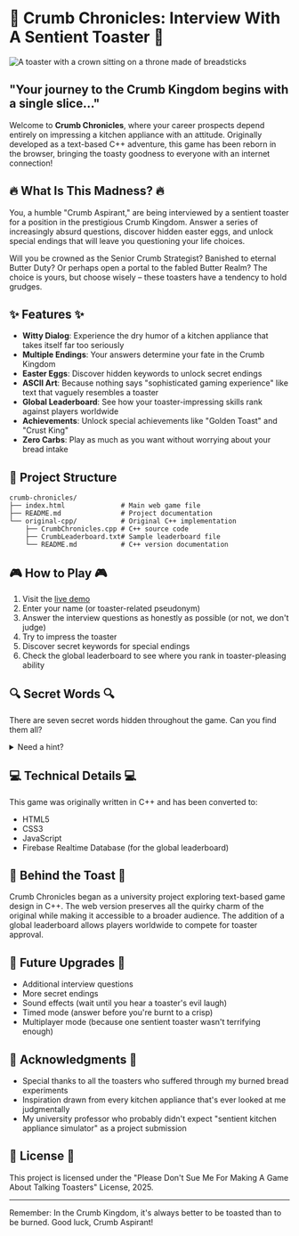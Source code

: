 # 🍞 Crumb Chronicles: Interview With A Sentient Toaster 🍞

![A toaster with a crown sitting on a throne made of breadsticks](https://i.imgur.com/3yf6DDS.png)

## "Your journey to the Crumb Kingdom begins with a single slice..."

Welcome to **Crumb Chronicles**, where your career prospects depend entirely on impressing a kitchen appliance with an attitude. Originally developed as a text-based C++ adventure, this game has been reborn in the browser, bringing the toasty goodness to everyone with an internet connection!

## 🔥 What Is This Madness? 🔥

You, a humble "Crumb Aspirant," are being interviewed by a sentient toaster for a position in the prestigious Crumb Kingdom. Answer a series of increasingly absurd questions, discover hidden easter eggs, and unlock special endings that will leave you questioning your life choices.

Will you be crowned as the Senior Crumb Strategist? Banished to eternal Butter Duty? Or perhaps open a portal to the fabled Butter Realm? The choice is yours, but choose wisely – these toasters have a tendency to hold grudges.

## ✨ Features ✨

- **Witty Dialog**: Experience the dry humor of a kitchen appliance that takes itself far too seriously
- **Multiple Endings**: Your answers determine your fate in the Crumb Kingdom
- **Easter Eggs**: Discover hidden keywords to unlock secret endings
- **ASCII Art**: Because nothing says "sophisticated gaming experience" like text that vaguely resembles a toaster
- **Global Leaderboard**: See how your toaster-impressing skills rank against players worldwide
- **Achievements**: Unlock special achievements like "Golden Toast" and "Crust King"
- **Zero Carbs**: Play as much as you want without worrying about your bread intake

## 📁 Project Structure
```
crumb-chronicles/
├── index.html              # Main web game file
├── README.md               # Project documentation
└── original-cpp/           # Original C++ implementation
    ├── CrumbChronicles.cpp # C++ source code
    ├── CrumbLeaderboard.txt# Sample leaderboard file
    └── README.md           # C++ version documentation
```

## 🎮 How to Play 🎮

1. Visit the [live demo](https://malavikaswapna.github.io/Crumb-Chronicles/)
2. Enter your name (or toaster-related pseudonym)
3. Answer the interview questions as honestly as possible (or not, we don't judge)
4. Try to impress the toaster
5. Discover secret keywords for special endings
6. Check the global leaderboard to see where you rank in toaster-pleasing ability

## 🔍 Secret Words 🔍

There are seven secret words hidden throughout the game. Can you find them all?

<details>
<summary>Need a hint?</summary>
Think of things you might put in, on, or around a toaster... or perhaps what a toaster might consider blasphemy.
</details>

## 💻 Technical Details 💻

This game was originally written in C++ and has been converted to:
- HTML5
- CSS3
- JavaScript
- Firebase Realtime Database (for the global leaderboard)

## 🧠 Behind the Toast 🧠

Crumb Chronicles began as a university project exploring text-based game design in C++. The web version preserves all the quirky charm of the original while making it accessible to a broader audience. The addition of a global leaderboard allows players worldwide to compete for toaster approval.

## 🔮 Future Upgrades 🔮

- Additional interview questions
- More secret endings
- Sound effects (wait until you hear a toaster's evil laugh)
- Timed mode (answer before you're burnt to a crisp)
- Multiplayer mode (because one sentient toaster wasn't terrifying enough)

## 🙏 Acknowledgments 🙏

- Special thanks to all the toasters who suffered through my burned bread experiments
- Inspiration drawn from every kitchen appliance that's ever looked at me judgmentally
- My university professor who probably didn't expect "sentient kitchen appliance simulator" as a project submission

## 📜 License 📜

This project is licensed under the "Please Don't Sue Me For Making A Game About Talking Toasters" License, 2025.

---

Remember: In the Crumb Kingdom, it's always better to be toasted than to be burned. Good luck, Crumb Aspirant!
